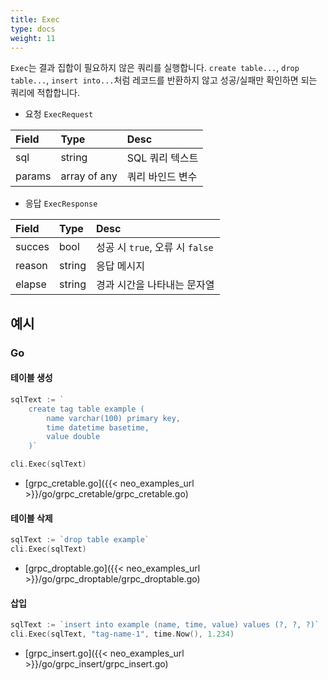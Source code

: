 ```yaml
---
title: Exec
type: docs
weight: 11
---
```


`Exec`는 결과 집합이 필요하지 않은 쿼리를 실행합니다.
`create table...`, `drop table...`, `insert into...`처럼 레코드를 반환하지 않고 성공/실패만 확인하면 되는 쿼리에 적합합니다.

- 요청 `ExecRequest`

| Field  | Type         | Desc                   |
|:-------|:-------------|:-----------------------|
| sql    | string       | SQL 쿼리 텍스트            |
| params | array of any | 쿼리 바인드 변수            |

- 응답 `ExecResponse`

| Field  | Type         | Desc                                   |
|:-------|:-------------|:----------------------------------------|
| succes | bool         | 성공 시 `true`, 오류 시 `false`              |
| reason | string       | 응답 메시지                                 |
| elapse | string       | 경과 시간을 나타내는 문자열                   |

## 예시

### Go

#### 테이블 생성

```go
sqlText := `
    create tag table example (
        name varchar(100) primary key, 
        time datetime basetime, 
        value double
    )`

cli.Exec(sqlText)
```

- [grpc_cretable.go]({{< neo_examples_url >}}/go/grpc_cretable/grpc_cretable.go)

#### 테이블 삭제

```go
sqlText := `drop table example`
cli.Exec(sqlText)
```

- [grpc_droptable.go]({{< neo_examples_url >}}/go/grpc_droptable/grpc_droptable.go)

#### 삽입

```go
sqlText := `insert into example (name, time, value) values (?, ?, ?)`
cli.Exec(sqlText, "tag-name-1", time.Now(), 1.234)
```

- [grpc_insert.go]({{< neo_examples_url >}}/go/grpc_insert/grpc_insert.go)
